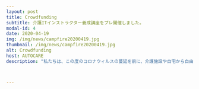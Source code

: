 ```yaml
---
layout: post
title: Crowdfunding
subtitle: 介護ITインストラクター養成講座をプレ開催しました。
modal-id: 4
date: 2020-04-19
img: /img/news/campfire20200419.jpg
thumbnail: /img/news/campfire20200419.jpg
alt: Crowdfunding
host: AUTOCARE
description: "私たちは、この度のコロナウィルスの蔓延を前に、介護施設や自宅から自由に動けなくなりがちな高齢者にも、遠隔ミーティングなどのITの恩恵を提供することで、高齢者の心身の健康を守りたい、と思い、クラウドファンディングでプロジェクトを計画しています。<br/>乞うご期待ください。"



---
```

